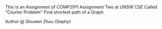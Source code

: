 This is an Assignment of COMP2911 Assignment Two at UNSW CSE
Called "Courier Problem"
Find shortest path of a Graph

Author @ Shuwen Zhou (Sephy) 